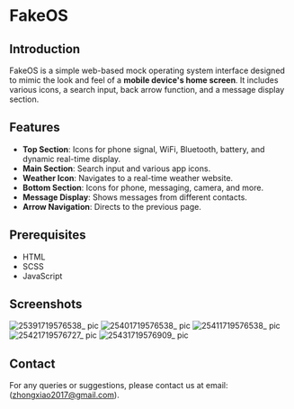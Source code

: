 # FakeOS

## Introduction
FakeOS is a simple web-based mock operating system interface designed to mimic the look and feel of a **mobile device's home screen**. It includes various icons, a search input, back arrow function, and a message display section.

## Features
- **Top Section**: Icons for phone signal, WiFi, Bluetooth, battery, and dynamic real-time display.
- **Main Section**: Search input and various app icons.
- **Weather Icon**: Navigates to a real-time weather website.
- **Bottom Section**: Icons for phone, messaging, camera, and more.
- **Message Display**: Shows messages from different contacts.
- **Arrow Navigation**: Directs to the previous page.

## Prerequisites
- HTML
- SCSS
- JavaScript

## Screenshots
![25391719576538_ pic](https://github.com/JennyZhong2022/FakeOS/assets/109143979/41ef221a-933b-4884-9ffb-e55109c4fccd)
![25401719576538_ pic](https://github.com/JennyZhong2022/FakeOS/assets/109143979/54888527-db4d-46ca-9d26-2f3b34e5fc89)
![25411719576538_ pic](https://github.com/JennyZhong2022/FakeOS/assets/109143979/2406c9d7-57f4-4cc3-b2c9-0aa920d1176f)
![25421719576727_ pic](https://github.com/JennyZhong2022/FakeOS/assets/109143979/ab80264f-08f2-4dc4-96bb-2ccfabc4c224)
![25431719576909_ pic](https://github.com/JennyZhong2022/FakeOS/assets/109143979/2e39eb3c-d6f8-4958-8a0a-bf8d9774ceee)


## Contact
For any queries or suggestions, please contact us at email:(zhongxiao2017@gmail.com).

